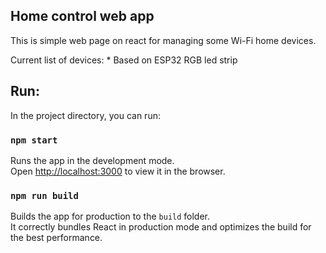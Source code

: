 ## Home control web app

This is simple web page on react for managing some Wi-Fi home devices. 

Current list of devices:
    * Based on ESP32 RGB led strip


## Run: 
   In the project directory, you can run:

### `npm start`

Runs the app in the development mode.<br />
Open [http://localhost:3000](http://localhost:3000) to view it in the browser.

### `npm run build`

Builds the app for production to the `build` folder.<br />
It correctly bundles React in production mode and optimizes the build for the best performance.
